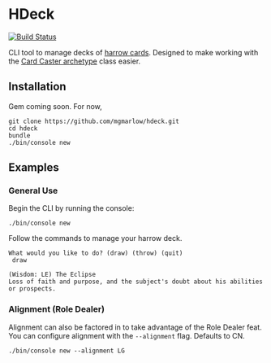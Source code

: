 # HDeck

[![Build Status](https://travis-ci.org/mgmarlow/hdeck.svg?branch=master)](https://travis-ci.org/mgmarlow/hdeck)

CLI tool to manage decks of [harrow cards](http://pathfinder.wikia.com/wiki/List_of_harrow_cards).
Designed to make working with the
[Card Caster archetype](https://www.d20pfsrd.com/classes/base-classes/magus/archetypes/paizo-magus-archetypes/card-caster-magus-archetype/)
class easier.

## Installation

Gem coming soon. For now,

```
git clone https://github.com/mgmarlow/hdeck.git
cd hdeck
bundle
./bin/console new
```

## Examples

### General Use

Begin the CLI by running the console:

```
./bin/console new
```

Follow the commands to manage your harrow deck.

```
What would you like to do? (draw) (throw) (quit)
 draw

(Wisdom: LE) The Eclipse
Loss of faith and purpose, and the subject's doubt about his abilities or prospects.
```

### Alignment (Role Dealer)

Alignment can also be factored in to take advantage of the Role
Dealer feat. You can configure alignment with the `--alignment`
flag. Defaults to CN.

```
./bin/console new --alignment LG
```
